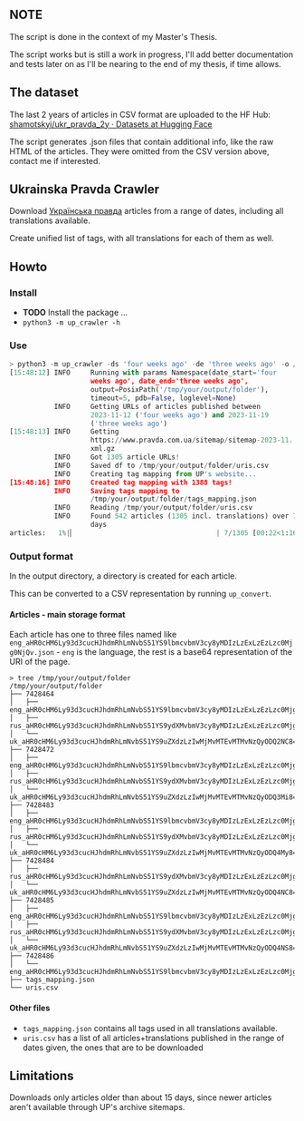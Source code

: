 ## NOTE
The script is done in the context of my Master's Thesis.

The script works but is still a work in progress, I'll add better documentation and tests
later on as I'll be nearing to the end of my thesis, if time allows.

## The dataset
The last 2 years of articles in CSV format are uploaded to the HF Hub: [shamotskyi/ukr_pravda_2y · Datasets at Hugging Face](https://huggingface.co/datasets/shamotskyi/ukr_pravda_2y)

The script generates .json files that contain additional info, like the raw HTML
of the articles. They were omitted from the CSV version above, contact me if interested.

## Ukrainska Pravda Crawler
Download [Українська правда](https://www.pravda.com.ua/) articles from a range of dates, 
including all translations available.

Create unified list of tags, with all translations for each of them as well.

## Howto
### Install
- **TODO** Install the package ... 
- `python3 -m up_crawler -h`

### Use 
```python
> python3 -m up_crawler -ds 'four weeks ago' -de 'three weeks ago' -o /tmp/your/output/folder
[15:48:12] INFO     Running with params Namespace(date_start='four      __main__.py:85
                    weeks ago', date_end='three weeks ago',
                    output=PosixPath('/tmp/your/output/folder'),
                    timeout=5, pdb=False, loglevel=None)
           INFO     Getting URLs of articles published between         get_uris.py:174
                    2023-11-12 ('four weeks ago') and 2023-11-19
                    ('three weeks ago')
[15:48:13] INFO     Getting                                            sitemaps.py:536
                    https://www.pravda.com.ua/sitemap/sitemap-2023-11.
                    xml.gz
           INFO     Got 1305 article URLs!                             get_uris.py:205
           INFO     Saved df to /tmp/your/output/folder/uris.csv       get_uris.py:147
           INFO     Creating tag mapping from UP's website...            bs_oop.py:360
[15:48:16] INFO     Created tag mapping with 1388 tags!                  bs_oop.py:376
           INFO     Saving tags mapping to                               bs_oop.py:252
                    /tmp/your/output/folder/tags_mapping.json
           INFO     Reading /tmp/your/output/folder/uris.csv             bs_oop.py:147
           INFO     Found 542 articles (1305 incl. translations) over 7  bs_oop.py:148
                    days
articles:   1%|▏                                   | 7/1305 [00:22<1:16:00,  3.51s/it]
```

### Output format
In the output directory, a directory is created for each article. 

This can be converted to a CSV representation by running `up_convert`.

#### Articles - main storage format
Each article has 
one to three files named like `eng_aHR0cHM6Ly93d3cucHJhdmRhLmNvbS51YS9lbmcvbmV3cy8yMDIzLzExLzEzLzc0Mjg0NjQv.json` - 
`eng` is the language, the rest is a base64 representation of the URI of the page.

```
> tree /tmp/your/output/folder
/tmp/your/output/folder
├── 7428464
│   ├── eng_aHR0cHM6Ly93d3cucHJhdmRhLmNvbS51YS9lbmcvbmV3cy8yMDIzLzExLzEzLzc0Mjg0NjQv.json
│   ├── rus_aHR0cHM6Ly93d3cucHJhdmRhLmNvbS51YS9ydXMvbmV3cy8yMDIzLzExLzEzLzc0Mjg0NjQv.json
│   └── uk_aHR0cHM6Ly93d3cucHJhdmRhLmNvbS51YS9uZXdzLzIwMjMvMTEvMTMvNzQyODQ2NC8=.json
├── 7428472
│   ├── eng_aHR0cHM6Ly93d3cucHJhdmRhLmNvbS51YS9lbmcvbmV3cy8yMDIzLzExLzEzLzc0Mjg0NzIv.json
│   ├── rus_aHR0cHM6Ly93d3cucHJhdmRhLmNvbS51YS9ydXMvbmV3cy8yMDIzLzExLzEzLzc0Mjg0NzIv.json
│   └── uk_aHR0cHM6Ly93d3cucHJhdmRhLmNvbS51YS9uZXdzLzIwMjMvMTEvMTMvNzQyODQ3Mi8=.json
├── 7428483
│   ├── eng_aHR0cHM6Ly93d3cucHJhdmRhLmNvbS51YS9lbmcvbmV3cy8yMDIzLzExLzEzLzc0Mjg0ODMv.json
│   ├── rus_aHR0cHM6Ly93d3cucHJhdmRhLmNvbS51YS9ydXMvbmV3cy8yMDIzLzExLzEzLzc0Mjg0ODMv.json
│   └── uk_aHR0cHM6Ly93d3cucHJhdmRhLmNvbS51YS9uZXdzLzIwMjMvMTEvMTMvNzQyODQ4My8=.json
├── 7428484
│   ├── rus_aHR0cHM6Ly93d3cucHJhdmRhLmNvbS51YS9ydXMvbmV3cy8yMDIzLzExLzEzLzc0Mjg0ODQv.json
│   └── uk_aHR0cHM6Ly93d3cucHJhdmRhLmNvbS51YS9uZXdzLzIwMjMvMTEvMTMvNzQyODQ4NC8=.json
├── 7428485
│   ├── eng_aHR0cHM6Ly93d3cucHJhdmRhLmNvbS51YS9lbmcvbmV3cy8yMDIzLzExLzEzLzc0Mjg0ODUv.json
│   ├── rus_aHR0cHM6Ly93d3cucHJhdmRhLmNvbS51YS9ydXMvbmV3cy8yMDIzLzExLzEzLzc0Mjg0ODUv.json
│   └── uk_aHR0cHM6Ly93d3cucHJhdmRhLmNvbS51YS9uZXdzLzIwMjMvMTEvMTMvNzQyODQ4NS8=.json
├── 7428486
│   └── eng_aHR0cHM6Ly93d3cucHJhdmRhLmNvbS51YS9lbmcvbmV3cy8yMDIzLzExLzEzLzc0Mjg0ODYv.json
├── tags_mapping.json
└── uris.csv
```

#### Other files
- `tags_mapping.json` contains all tags used in all translations available.
- `uris.csv` has a list of all articles+translations published in the range of dates given, the ones that are to be downloaded


## Limitations
Downloads only articles older than about 15 days, since newer articles aren't  available through UP's archive sitemaps. 

